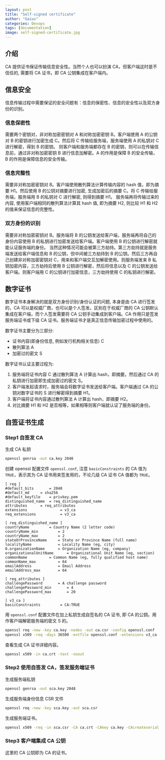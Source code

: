 ```yaml
---
layout: post
title: "Self-signed certificate"
author: "Gaius"
categories: Devops
tags: [documentation]
image: self-signed-certificate.jpg
---
```


## 介绍

CA 提供证书保证传输信息安全性。当然个人也可以扮演 CA，但客户端这时是不信任的, 需要将 CA 证书，即 CA 公钥集成在客户端内。

## 信息安全
信息传输过程中需要保证的安全问题有：信息的保密性、信息的安全性以及双方身份的识别。

### 信息保密性
需要两个密钥对，非对称加密密钥对 A 和对称加密密钥 B。客户端使用 A 的公钥对 B 的密钥进行加密生成 C。然后将 C 传输给服务端，服务端使用 A 的私钥对 C 进行解密，得到 B 的密钥。
则客户端和服务端都存在 B 的密钥，则可以在传输信息前，通过非对称加密密钥 B 进行信息加解密。A 的作用是保障 B 的安全传输，B 的作用是保障信息的安全传输。

### 信息完整性
需要非对称加密密钥对 B。客户端使用散列算法计算传输内容的 hash 值，即为摘要 H1。然后使用 B 的公钥对摘要进行加密, 生成加密后的摘要 C。将 C 传输给服务端，服务端用 B 的私钥对 C 进行解密, 则得到摘要 H1。
服务端再将传输过来的内容, 使用客户端相同的散列算法计算其 hash 值, 即为摘要 H2, 则比较 H1 和 H2 的值来保证信息的完整性。

### 双方身份的识别
需要非对称加密密钥对 B。服务端将 B 的公钥发送给客户端，服务端再将自己的身份内容使用 B 的私钥进行加密发送给客户端。客户端使用 B 的公钥进行解密就能认证服务端的身份。
当然这种情况可能会被第三方劫持。第三方劫持就是服务端发送给客户端信息和 B 的公钥，但中间被三方劫持到 B 的公钥。然后三方再自己创建非对称加密密钥对 C，用来和客户端交互加解密使用。则服务端发来 B 私钥加密内容，三方劫持后使用 B 公钥进行解密，然后将信息以及 C 的公钥发送给客户端。则客户端用 C 的公钥进行加密信息，三方劫持使用 C 的私钥进行解密。

## 数字证书
数字证书本身解决的就是双方身份识别/身份认证的问题, 本身是由 CA 进行签发的，CA 可以是权威厂商，也可以是个人签发。区别在于权威厂商的 CA 公钥默认集成在客户端，而个人签发需要将 CA 公钥手动集成到客户端。CA 作用只是签发服务端证书或下级 CA 证书。服务端证书才是真正信息传输加密过程中使用的。

数字证书主要分为三部分:
- 证书内容(即身份信息, 例如发行机构相关信息) C 
- 散列算法 A
- 加密过的密文 S

数字证书认证主要过程为:
1. 服务端将证书内容 C 通过散列算法 A 计算出 hash，即摘要。然后通过 CA 的私钥进行加密即生成加密过的密文 S。
2. 客户端发起请求时，服务端会将数字证书发送给客户端。客户端通过 CA 的公钥对数字证书的 S 进行解密得到摘要 H1。
3. 客户端将证书内容通过散列算法 A 计算出 hash，即摘要 H2。
4. 对比摘要 H1 和 H2 是否相等，如果相等则客户端就认证了服务端的身份。

## 自签证书生成

### Step1 自签发 CA

生成 CA 私钥

```bash
openssl genrsa -out ca.key 2048
```

创建 openssl 配置文件 `openssl.conf`, 注意 `basicConstraints` 的 CA 值为 `TRUE`，表示其为 CA 证书用来签发用的，不论几级 CA 证书 CA 值都为 `TRUE`。

```text
[ req ]
#default_bits		= 2048
#default_md		= sha256
#default_keyfile 	= privkey.pem
distinguished_name	= req_distinguished_name
attributes		= req_attributes
extensions               = v3_ca
req_extensions           = v3_ca

[ req_distinguished_name ]
countryName			= Country Name (2 letter code)
countryName_min			= 2
countryName_max			= 2
stateOrProvinceName		= State or Province Name (full name)
localityName			= Locality Name (eg, city)
0.organizationName		= Organization Name (eg, company)
organizationalUnitName		= Organizational Unit Name (eg, section)
commonName			= Common Name (eg, fully qualified host name)
commonName_max			= 64
emailAddress			= Email Address
emailAddress_max		= 64

[ req_attributes ]
challengePassword		= A challenge password
challengePassword_min		= 4
challengePassword_max		= 20

[ v3_ca ]
basicConstraints         = CA:TRUE
```

用 `openssl.conf` 配置文件在加上私钥生成自签名的 CA 证书, 即 CA 的公钥。用作客户端解密服务端的密文 S 的。

```bash
openssl req -new -key ca.key -nodes -out ca.csr -config openssl.conf
openssl x509 -req -days 36500 -extfile openssl.conf -extensions v3_ca -in ca.csr -signkey ca.key -out ca.crt
```

查看生成 CA 证书详细内容。
```bash
openssl x509 -in ca.crt -text -noout
```

### Step2 使用自签发 CA，签发服务端证书

生成服务端私钥

```bash
openssl genrsa -out sca.key 2048
```

生成服务端身份信息 CSR 文件
```bash
openssl req -new -key sca.key -out sca.csr
```

生成服务端证书。
```bash
openssl x509 -req -in sca.csr -CA ca.crt -CAkey ca.key -CAcreateserial -out sca.crt -days 36500
```

### Step3 客户端集成 CA 公钥
这里的 CA 公钥即为 CA 的证书。
